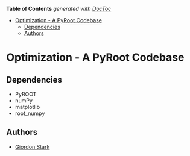 <!-- START doctoc generated TOC please keep comment here to allow auto update -->
<!-- DON'T EDIT THIS SECTION, INSTEAD RE-RUN doctoc TO UPDATE -->
**Table of Contents**  *generated with [DocToc](https://github.com/thlorenz/doctoc)*

- [Optimization - A PyRoot Codebase](#optimization---a-pyroot-codebase)
  - [Dependencies](#dependencies)
  - [Authors](#authors)

<!-- END doctoc generated TOC please keep comment here to allow auto update -->

# Optimization - A PyRoot Codebase

## Dependencies
 - PyROOT
 - numPy
 - matplotlib
 - root_numpy

## Authors
- [Giordon Stark](https://github.com/kratsg)
